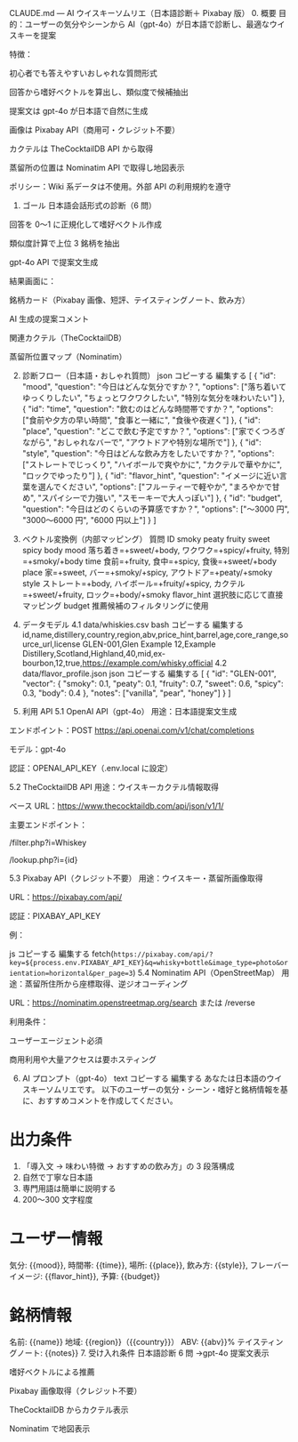 CLAUDE.md — AI ウイスキーソムリエ（日本語診断＋ Pixabay 版） 0. 概要
目的：ユーザーの気分やシーンから AI（gpt-4o）が日本語で診断し、最適なウイスキーを提案

特徴：

初心者でも答えやすいおしゃれな質問形式

回答から嗜好ベクトルを算出し、類似度で候補抽出

提案文は gpt-4o が日本語で自然に生成

画像は Pixabay API（商用可・クレジット不要）

カクテルは TheCocktailDB API から取得

蒸留所の位置は Nominatim API で取得し地図表示

ポリシー：Wiki 系データは不使用。外部 API の利用規約を遵守

1. ゴール
   日本語会話形式の診断（6 問）

回答を 0〜1 に正規化して嗜好ベクトル作成

類似度計算で上位 3 銘柄を抽出

gpt-4o API で提案文生成

結果画面に：

銘柄カード（Pixabay 画像、短評、テイスティングノート、飲み方）

AI 生成の提案コメント

関連カクテル（TheCocktailDB）

蒸留所位置マップ（Nominatim）

2. 診断フロー（日本語・おしゃれ質問）
   json
   コピーする
   編集する
   [
   {
   "id": "mood",
   "question": "今日はどんな気分ですか？",
   "options": ["落ち着いてゆっくりしたい", "ちょっとワクワクしたい", "特別な気分を味わいたい"]
   },
   {
   "id": "time",
   "question": "飲むのはどんな時間帯ですか？",
   "options": ["食前や夕方の早い時間", "食事と一緒に", "食後や夜遅く"]
   },
   {
   "id": "place",
   "question": "どこで飲む予定ですか？",
   "options": ["家でくつろぎながら", "おしゃれなバーで", "アウトドアや特別な場所で"]
   },
   {
   "id": "style",
   "question": "今日はどんな飲み方をしたいですか？",
   "options": ["ストレートでじっくり", "ハイボールで爽やかに", "カクテルで華やかに", "ロックでゆったり"]
   },
   {
   "id": "flavor_hint",
   "question": "イメージに近い言葉を選んでください",
   "options": ["フルーティーで軽やか", "まろやかで甘め", "スパイシーで力強い", "スモーキーで大人っぽい"]
   },
   {
   "id": "budget",
   "question": "今日はどのくらいの予算感ですか？",
   "options": ["〜3000 円", "3000〜6000 円", "6000 円以上"]
   }
   ]
3. ベクトル変換例（内部マッピング）
   質問 ID smoky peaty fruity sweet spicy body
   mood 落ち着き=+sweet/+body, ワクワク=+spicy/+fruity, 特別=+smoky/+body
   time 食前=+fruity, 食中=+spicy, 食後=+sweet/+body
   place 家=+sweet, バー=+smoky/+spicy, アウトドア=+peaty/+smoky
   style ストレート=+body, ハイボール=+fruity/+spicy, カクテル=+sweet/+fruity, ロック=+body/+smoky
   flavor_hint 選択肢に応じて直接マッピング
   budget 推薦候補のフィルタリングに使用

4. データモデル
   4.1 data/whiskies.csv
   bash
   コピーする
   編集する
   id,name,distillery,country,region,abv,price_hint,barrel,age,core_range,source_url,license
   GLEN-001,Glen Example 12,Example Distillery,Scotland,Highland,40,mid,ex-bourbon,12,true,https://example.com/whisky,official
   4.2 data/flavor_profile.json
   json
   コピーする
   編集する
   [
   {
   "id": "GLEN-001",
   "vector": { "smoky": 0.1, "peaty": 0.1, "fruity": 0.7, "sweet": 0.6, "spicy": 0.3, "body": 0.4 },
   "notes": ["vanilla", "pear", "honey"]
   }
   ]
5. 利用 API
   5.1 OpenAI API（gpt-4o）
   用途：日本語提案文生成

エンドポイント：POST https://api.openai.com/v1/chat/completions

モデル：gpt-4o

認証：OPENAI_API_KEY（.env.local に設定）

5.2 TheCocktailDB API
用途：ウイスキーカクテル情報取得

ベース URL：https://www.thecocktaildb.com/api/json/v1/1/

主要エンドポイント：

/filter.php?i=Whiskey

/lookup.php?i={id}

5.3 Pixabay API（クレジット不要）
用途：ウイスキー・蒸留所画像取得

URL：https://pixabay.com/api/

認証：PIXABAY_API_KEY

例：

js
コピーする
編集する
fetch(`https://pixabay.com/api/?key=${process.env.PIXABAY_API_KEY}&q=whisky+bottle&image_type=photo&orientation=horizontal&per_page=3`)
5.4 Nominatim API（OpenStreetMap）
用途：蒸留所住所から座標取得、逆ジオコーディング

URL：https://nominatim.openstreetmap.org/search または /reverse

利用条件：

ユーザーエージェント必須

商用利用や大量アクセスは要ホスティング

6. AI プロンプト（gpt-4o）
   text
   コピーする
   編集する
   あなたは日本語のウイスキーソムリエです。
   以下のユーザーの気分・シーン・嗜好と銘柄情報を基に、おすすめコメントを作成してください。

# 出力条件

1. 「導入文 → 味わい特徴 → おすすめの飲み方」の 3 段落構成
2. 自然で丁寧な日本語
3. 専門用語は簡単に説明する
4. 200〜300 文字程度

# ユーザー情報

気分: {{mood}}, 時間帯: {{time}}, 場所: {{place}}, 飲み方: {{style}}, フレーバーイメージ: {{flavor_hint}}, 予算: {{budget}}

# 銘柄情報

名前: {{name}}
地域: {{region}}（{{country}}）
ABV: {{abv}}%
テイスティングノート: {{notes}} 7. 受け入れ条件
日本語診断 6 問 →gpt-4o 提案文表示

嗜好ベクトルによる推薦

Pixabay 画像取得（クレジット不要）

TheCocktailDB からカクテル表示

Nominatim で地図表示
